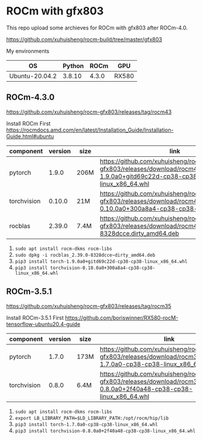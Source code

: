 
# ROCm with gfx803

This repo upload some archieves for ROCm with gfx803 after ROCm-4.0.

<https://github.com/xuhuisheng/rocm-build/tree/master/gfx803>

My environments

|OS            |Python|ROCm |GPU  |
|--------------|------|-----|-----|
|Ubuntu-20.04.2|3.8.10|4.3.0|RX580|

## ROCm-4.3.0

<https://github.com/xuhuisheng/rocm-gfx803/releases/tag/rocm43>

Install ROCm First <https://rocmdocs.amd.com/en/latest/Installation_Guide/Installation-Guide.html#ubuntu>

|component  |version|size|link|
|-----------|-------|----|----|
|pytorch    |1.9.0  |206M|<https://github.com/xuhuisheng/rocm-gfx803/releases/download/rocm43/torch-1.9.0a0+gitd69c22d-cp38-cp38-linux_x86_64.whl>|
|torchvision|0.10.0 |21M |<https://github.com/xuhuisheng/rocm-gfx803/releases/download/rocm43/torchvision-0.10.0a0+300a8a4-cp38-cp38-linux_x86_64.whl>|
|rocblas    |2.39.0 |7.4M|<https://github.com/xuhuisheng/rocm-gfx803/releases/download/rocm43/rocblas_2.39.0-8328dcce.dirty_amd64.deb>|

1. `sudo apt install rocm-dkms rocm-libs`
2. `sudo dpkg -i rocblas_2.39.0-8328dcce~dirty_amd64.deb`
3. `pip3 install torch-1.9.0a0+gitd69c22d-cp38-cp38-linux_x86_64.whl`
4. `pip3 install torchvision-0.10.0a0+300a8a4-cp38-cp38-linux_x86_64.whl`

## ROCm-3.5.1

<https://github.com/xuhuisheng/rocm-gfx803/releases/tag/rocm35>

Install ROCm-3.5.1 First <https://github.com/boriswinner/RX580-rocM-tensorflow-ubuntu20.4-guide>

|component  |version|size|link|
|-----------|-------|----|----|
|pytorch    |1.7.0  |173M|<https://github.com/xuhuisheng/rocm-gfx803/releases/download/rocm35/torch-1.7.0a0-cp38-cp38-linux_x86_64.whl>|
|torchvision|0.8.0  |6.4M|<https://github.com/xuhuisheng/rocm-gfx803/releases/download/rocm35/torchvision-0.8.0a0+2f40a48-cp38-cp38-linux_x86_64.whl>|

1. `sudo apt install rocm-dkms rocm-libs`
2. `export LB_LIBRARY_PATH=$LD_LIBRARY_PATH:/opt/rocm/hip/lib`
3. `pip3 install torch-1.7.0a0-cp38-cp38-linux_x86_64.whl`
4. `pip3 install torchvision-0.8.0a0+2f40a48-cp38-cp38-linux_x86_64.whl`

